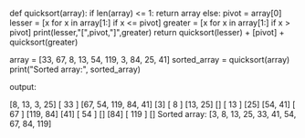 def quicksort(array):
    if len(array) <= 1:
        return array
    else:
        pivot = array[0]
        lesser = [x for x in array[1:] if x <= pivot]
        greater = [x for x in array[1:] if x > pivot]
        print(lesser,"[",pivot,"]",greater)
        return quicksort(lesser) + [pivot] + quicksort(greater)

array = [33, 67, 8, 13, 54, 119, 3, 84, 25, 41]
sorted_array = quicksort(array)
print("Sorted array:", sorted_array)


output:

[8, 13, 3, 25] [ 33 ] [67, 54, 119, 84, 41]
[3] [ 8 ] [13, 25]
[] [ 13 ] [25]
[54, 41] [ 67 ] [119, 84]
[41] [ 54 ] []
[84] [ 119 ] []
Sorted array: [3, 8, 13, 25, 33, 41, 54, 67, 84, 119]
